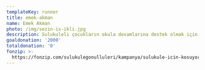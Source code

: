 ```yaml
---
templateKey: runner
title: emek-akman
name: Emek Akman
photo: /img/sezin-is-ikli.jpg
description: Sulukuleli çocukların okula devamlarına destek olmak için.
goaldonation: '2000'
totaldonation: '0'
fonzip: >-
  https://fonzip.com/sulukulegonulluleri/kampanya/sulukule-icin-kosuyorum--okulu-terki-onluyorum-15
---
```


